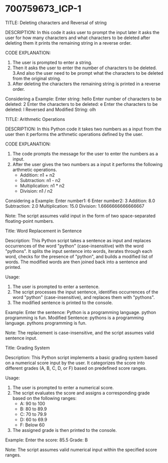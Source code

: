 # 700759673_ICP-1
TITLE: Deleting characters and Reversal of string

DESCRIPTION:
In this code it asks user to prompt the input later it asks the user for how many characters and what characters to be deleted after deleting them it prints the remaining string in a reverse order.

CODE EXPLANATION:
1. The user is prompted to enter a string.
2. Then it asks the user to enter the number of characters to be deleted.
3.And also the user need to be prompt what the characters to be deleted  from the original string.
4. After deleting the characters the remaining string is printed in a reverse order.


Considering a Example:
Enter  string: hello
Enter number of characters to be deleted: 2
Enter the characters to be deleted: e
Enter the characters to be deleted: l
Reversed and Modified String: olh




TITLE: Arithmetic Operations

DESCRIPTION:
In this Python code it takes two numbers as a input from the user then it performs the arthmetic operations defined by the user.

CODE EXPLANATION:
1. The code prompts the message for the user to enter the numbers as a input.
2. After the user gives the two numbers as a input it performs the following arthmetic operations.
   - Addition: n1 + n2
   - Subtraction: n1 - n2
   - Multiplication: n1 * n2
   - Division: n1 / n2


Considering a Example:
Enter number1: 6
Enter number2: 3
Addition: 8.0
Subtraction: 2.0
Multiplication: 15.0
Division: 1.6666666666666667

Note: The script assumes valid input in the form of two space-separated floating-point numbers.

Title: Word Replacement in Sentence

Description:
This Python script takes a sentence as input and replaces occurrences of the word "python" (case-insensitive) with the word "pythons". It splits the input sentence into words, iterates through each word, checks for the presence of "python", and builds a modified list of words. The modified words are then joined back into a sentence and printed.

Usage:
1. The user is prompted to enter a sentence.
2. The script processes the input sentence, identifies occurrences of the word "python" (case-insensitive), and replaces them with "pythons".
3. The modified sentence is printed to the console.

Example:
Enter the sentence: Python is a programming language. python programming is fun.
Modified Sentence: pythons is a programming language. pythons programming is fun.

Note: The replacement is case-insensitive, and the script assumes valid sentence input.

Title: Grading System

Description:
This Python script implements a basic grading system based on a numerical score input by the user. It categorizes the score into different grades (A, B, C, D, or F) based on predefined score ranges.

Usage:
1. The user is prompted to enter a numerical score.
2. The script evaluates the score and assigns a corresponding grade based on the following ranges:
   - A: 90 to 100
   - B: 80 to 89.9
   - C: 70 to 79.9
   - D: 60 to 69.9
   - F: Below 60
3. The assigned grade is then printed to the console.

Example:
Enter the score: 85.5
Grade: B

Note: The script assumes valid numerical input within the specified score ranges.

